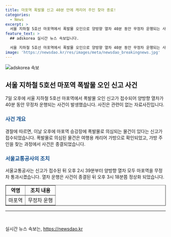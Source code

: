 ```yaml
---
title: 마포역 폭발물 신고 40분 만에 캐리어 주인 찾아 종료!
categories:
  - News
excerpt: >
  서울 지하철 5호선 마포역에서 폭발물 오인으로 양방향 열차 40분 동안 무정차 운행되는 사건이 발생했습니다. 폭발물 의심물건은 여행용 캐리어였으며, 주인 찾기 과정에서 소동은 수습되었습니다. 이에 대비해 열차는 2시 39분부터 3시 18분까지 마포역을 무정차 통과했으며, 상황은 이후에 정상화되었습니다. (150자)
feature_text: >
  ## adskorea 실시간 뉴스 속보입니다.

  서울 지하철 5호선 마포역에서 폭발물 오인으로 양방향 열차 40분 동안 무정차 운행되는 사건이 발생했습니다. 폭발물 의심물건은 여행용 캐리어였으며, 주인 찾기 과정에서 소동은 수습되었습니다. 이에 대비해 열차는 2시 39분부터 3시 18분까지 마포역을 무정차 통과했으며, 상황은 이후에 정상화되었습니다. (150자)
image: 'https://newsdao.kr/res/images/meta/newsdao_breakingnews.jpg'
---
```


<p><img src="https://newsdao.kr/res/images/meta/newsdao_breakingnews.jpg" alt="adskorea 속보" /></p>

<h2 data-ke-size="size26">서울 지하철 5호선 마포역 폭발물 오인 신고 사건</h2>

<p data-ke-size="size16">7일 오후에 서울 지하철 5호선 마포역에서 폭발물 오인 신고가 접수되어 양방향 열차가 40분 동안 무정차 운행되는 사건이 발생했습니다. 사진은 관련이 없는 자료사진입니다.</p>

<h3><b><span style="color: #1a5490;">사건 개요</span></b></h3>

<p data-ke-size="size16">경찰에 따르면, 이날 오후에 마포역 승강장에 폭발물로 의심되는 물건이 있다는 신고가 접수되었습니다. 폭발물로 의심된 물건은 여행용 캐리어 가방으로 확인되었고, 가방 주인을 찾는 과정에서 사건은 종결되었습니다.</p>

<h3><b><span style="color: #1a5490;">서울교통공사의 조치</span></b></h3>

<p data-ke-size="size16">서울교통공사는 신고가 접수된 뒤 오후 2시 39분부터 양방향 열차 모두 마포역을 무정차 통과시켰습니다. 열차 운행은 사건이 종결된 뒤 오후 3시 18분쯤 정상화 되었습니다.</p>

<table style="width: 100%;" border="1">
<tbody>
<tr>
<td style="text-align: center; height: 17px;"><b>역명</b></td>
<td style="text-align: center; height: 17px;"><b>조치 내용</b></td>
</tr>
<tr>
<td style="text-align: center; height: 17px;">마포역</td>
<td style="text-align: center; height: 17px;">무정차 운행</td>
</tr>
</tbody>
</table>

<hr>

<p data-ke-size="size16"></p>

<p data-ke-size="size16">&nbsp;</p>
실시간 뉴스 속보는, <a href="https://newsdao.kr" rel="dofollow">https://newsdao.kr</a>


